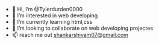 - 👋 Hi, I’m @Tylerdurden0000
- 👀 I’m interested in web developing
- 🌱 I’m currently learning html,css
- 💞️ I’m looking to collaborate on  web developing projectes
- 📫 reach me out shankarshivam07@gmail.com

<!---
Tylerdurden0000/Tylerdurden0000 is a ✨ special ✨ repository because its `README.md` (this file) appears on your GitHub profile.
You can click the Preview link to take a look at your changes.
--->
